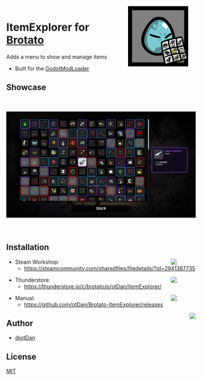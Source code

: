 <img align="right" src="https://github.com/otDan/Brotato-ItemExplorer/blob/master/.publish/icon-full.png?raw=true" height="160" hspace="20"/>

# ItemExplorer for [Brotato](https://store.steampowered.com/app/1942280/Brotato/)

Adds a menu to show and manage items
- Built for the [GodotModLoader](https://github.com/GodotModding/godot-mod-loader)

## Showcase
<p align="center"> 
    <img src="https://github.com/otDan/Brotato-ItemExplorer/blob/master/.publish/showcase.png?raw=true" height="350" style="object-fit:scale-down;"/>
</p>

## Installation

<a href="https://steamcommunity.com/sharedfiles/filedetails/?id=2941387735">
    <img align="right" src="https://badgen.net/https/ostaszewski29.npkn.net/py-steam-subscribers-request/2941387735?icon=https://upload.wikimedia.org/wikipedia/commons/8/83/Steam_icon_logo.svg" hspace="50"/>
</a>

- Steam Workshop: 
  - https://steamcommunity.com/sharedfiles/filedetails/?id=2941387735

<a href="https://thunderstore.io/c/brotato/p/otDan/ItemExplorer/">
    <img align="right" src="https://badgen.net/https/git-hub-badge-data.npkn.net/thunderstore-downloads-request/brotato/ItemExplorer?icon=https://gcdn.thunderstore.io/static/ts/thunderstore-logomark-black.svg" hspace="50"/>
</a>

- Thunderstore: 
  - https://thunderstore.io/c/brotato/p/otDan/ItemExplorer/

<a href="https://github.com/otDan/Brotato-ItemExplorer/releases">
    <img align="right" src="https://badgen.net/github/assets-dl/otDan/Brotato-ItemExplorer?icon=git&color=blue" hspace="50"/>
</a> 

- Manual: 
  - https://github.com/otDan/Brotato-ItemExplorer/releases

<p align="left"> 
    <a href="https://www.paypal.com/paypalme/otdan">
        <img align="right" src="https://raw.githubusercontent.com/aha999/DonateButtons/master/Paypal.png" height="65"/>
    </a>
</p>



## Author
- [@otDan](https://www.github.com/otdan)

## License
[MIT](https://choosealicense.com/licenses/mit/)

